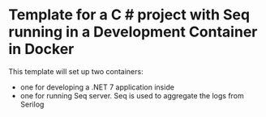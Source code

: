 # Template for a C # project with Seq running in a Development Container in Docker

This template will set up two containers:
- one for developing a .NET 7 application inside
- one for running Seq server. Seq is used to aggregate the logs from Serilog